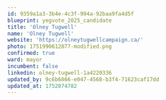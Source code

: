 ```yaml
---
id: 9359a1a3-3b4e-4c3f-994a-92baa9fa4d5f
blueprint: yegvote_2025_candidate
title: 'Olney Tugwell'
name: 'Olney Tugwell'
website: 'https://olneytugwellcampaign.ca/'
photo: 1751990612877-modified.png
confirmed: true
ward: mayor
incumbent: false
linkedin: olney-tugwell-1a4220336
updated_by: 9c6b6866-e047-4568-b3f4-71623caf17dd
updated_at: 1752074782
---
```

